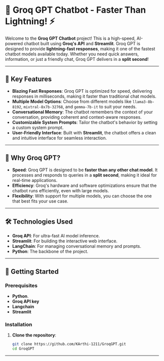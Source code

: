 # 🚀 Groq GPT Chatbot - Faster Than Lightning! ⚡

Welcome to the **Groq GPT Chatbot** project! This is a high-speed, AI-powered chatbot built using **Groq's API** and **Streamlit**. Groq GPT is designed to provide **lightning-fast responses**, making it one of the fastest chatbot models available today. Whether you need quick answers, information, or just a friendly chat, Groq GPT delivers in a **split second**!

---

## 🌟 Key Features

- **Blazing Fast Responses**: Groq GPT is optimized for speed, delivering responses in milliseconds, making it faster than traditional chat models.
- **Multiple Model Options**: Choose from different models like `llama3-8b-8192`, `mixtral-8x7b-32768`, and `gemma-7b-it` to suit your needs.
- **Conversational Memory**: The chatbot remembers the context of your conversation, providing coherent and context-aware responses.
- **Customizable System Prompts**: Tailor the chatbot's behavior by setting a custom system prompt.
- **User-Friendly Interface**: Built with **Streamlit**, the chatbot offers a clean and intuitive interface for seamless interaction.

---

## 🚀 Why Groq GPT?

- **Speed**: Groq GPT is designed to be **faster than any other chat model**. It processes and responds to queries in a **split second**, making it ideal for real-time applications.
- **Efficiency**: Groq's hardware and software optimizations ensure that the chatbot runs efficiently, even with large models.
- **Flexibility**: With support for multiple models, you can choose the one that best fits your use case.

---

## 🛠️ Technologies Used

- **Groq API**: For ultra-fast AI model inference.
- **Streamlit**: For building the interactive web interface.
- **LangChain**: For managing conversational memory and prompts.
- **Python**: The backbone of the project.

---

## 🚀 Getting Started

### Prerequisites

- **Python**.
- **Groq API key**
- **Langchain** 
- **Streamlit**

### Installation

1. **Clone the repository**:
   ```bash
   git clone https://github.com/KArthi-1211/GroqGPT.git
   cd GroqGPT

---

